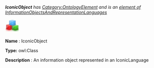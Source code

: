 ___IconicObject__ 
 has
 [Category:OntologyElement](../../Category/OntologyElement "Category:OntologyElement") 
 and is an
 [element of](../../Property/ElementOf "Property:ElementOf") 
[InformationObjectsAndRepresentationLanguages](../../Submissions/InformationObjectsAndRepresentationLanguages "Submissions:InformationObjectsAndRepresentationLanguages")_




  





[![Class](../images/thumb/2/27/Class.gif/45px-Class.gif)](../../Image/Class.gif "Class")


__Name__ 
 : IconicObject
 



__Type:__ 
 owl:Class
 



__Description__ 
 : An information object represented in an IconicLanguage